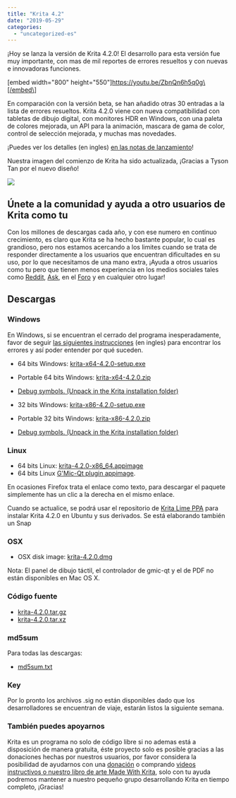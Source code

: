 ```yaml
---
title: "Krita 4.2"
date: "2019-05-29"
categories: 
  - "uncategorized-es"
---
```


¡Hoy se lanza la versión de Krita 4.2.0! El desarrollo para esta versión fue muy importante, con mas de mil reportes de errores resueltos y con nuevas e innovadoras funciones.

\[embed width="800" height="550"\]https://youtu.be/ZbnQn6h5q0g\[/embed\]

En comparación con la versión beta, se han añadido otras 30 entradas a la lista de errores resueltos. Krita 4.2.0 viene con nueva compatibilidad con tabletas de dibujo digital, con monitores HDR en Windows, con una paleta de colores mejorada, un API para la animación, mascara de gama de color, control de selección mejorada, y muchas mas novedades.

¡Puedes ver los detalles (en ingles) [en las notas de lanzamiento](https://krita.org/en/krita-4-2-release-notes/)!

Nuestra imagen del comienzo de Krita ha sido actualizada, ¡Gracias a Tyson Tan por el nuevo diseño!

[![](../images/electrichearts_20190316_kiki_a_sm-2.png)](https://krita.org/wp-content/uploads/2019/05/electrichearts_20190316_kiki_a_sm-2.png)

## Únete a la comunidad y ayuda a otro usuarios de Krita como tu

Con los millones de descargas cada año, y con ese numero en continuo crecimiento, es claro que Krita se ha hecho bastante popular, lo cual es grandioso, pero nos estamos acercando a los limites cuando se trata de responder directamente a los usuarios que encuentran dificultades en su uso, por lo que necesitamos de una mano extra, ¡Ayuda a otros usuarios como tu pero que tienen menos experiencia en los medios sociales tales como [Reddit](https://reddit.com/r/krita), [Ask](https://ask.krita.org), en el [Foro](https://forum.kde.org/viewforum.php?f=136) y en cualquier otro lugar!

## Descargas

### Windows

En Windows, si se encuentran el cerrado del programa inesperadamente, favor de seguir [las siguientes instrucciones](https://docs.krita.org/Dr._Mingw_debugger) (en ingles) para encontrar los errores y así poder entender por qué suceden.

- 64 bits Windows: [krita-x64-4.2.0-setup.exe](https://download.kde.org/stable/krita/4.2.0/krita-x64-4.2.0-setup.exe)
- Portable 64 bits Windows: [krita-x64-4.2.0.zip](https://download.kde.org/stable/krita/4.2.0/krita-x64-4.2.0.zip)
- [Debug symbols. (Unpack in the Krita installation folder)](https://download.kde.org/stable/krita/4.2.0/krita-x64-4.2.0-dbg.zip)

- 32 bits Windows: [krita-x86-4.2.0-setup.exe](https://download.kde.org/stable/krita/4.2.0/krita-x86-4.2.0-setup.exe)
- Portable 32 bits Windows: [krita-x86-4.2.0.zip](https://download.kde.org/stable/krita/4.2.0/krita-x86-4.2.0.zip)
- [Debug symbols. (Unpack in the Krita installation folder)](https://download.kde.org/stable/krita/4.2.0/krita-x86-4.2.0-dbg.zip)

### Linux

- 64 bits Linux: [krita-4.2.0-x86\_64.appimage](https://download.kde.org/stable/krita/4.2.0/krita-4.2.0-x86_64.appimage)
- 64 bits Linux [G'Mic-Qt plugin appimage](https://download.kde.org/stable/krita/4.2.0/gmic_krita_qt-x86_64.appimage).

En ocasiones Firefox trata el enlace como texto, para descargar el paquete simplemente has un clic a la derecha en el mismo enlace.

Cuando se actualice, se podrá usar el repositorio de [Krita Lime PPA](https://launchpad.net/~kritalime/+archive/ubuntu/ppa) para instalar Krita 4.2.0 en Ubuntu y sus derivados. Se está elaborando también un Snap

### OSX

- OSX disk image: [krita-4.2.0.dmg](https://download.kde.org/stable/krita/4.2.0/krita-4.2.0.dmg)

Nota: El panel de dibujo táctil, el controlador de gmic-qt y el de PDF no están disponibles en Mac OS X.

### Código fuente

- [krita-4.2.0.tar.gz](https://download.kde.org/stable/krita/4.2.0/krita-4.2.0.tar.gz)
- [krita-4.2.0.tar.xz](https://download.kde.org/stable/krita/4.2.0/krita-4.2.0.tar.xz)

### md5sum

Para todas las descargas:

- [md5sum.txt](https://download.kde.org/stable/krita/4.2.0/md5sum.txt)

### Key

Por lo pronto los archivos .sig no están disponibles dado que los desarrolladores se encuentran de viaje, estarán listos la siguiente semana.

### También puedes apoyarnos

Krita es un programa no solo de código libre si no ademas está a disposición de manera gratuita, éste proyecto solo es posible gracias a las donaciones hechas por nuestros usuarios, por favor considera la posibilidad de ayudarnos con una [donación](https://krita.org/en/support-us/donations/) o comprando [videos instructivos o nuestro libro de arte Made With Krita](https://krita.org/es/item/krita-3-2-0/%22https://krita.org/en/support-us/shop), solo con tu ayuda podremos mantener a nuestro pequeño grupo desarrollando Krita en tiempo completo, ¡Gracias!

